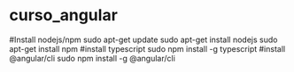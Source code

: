 # curso_angular
#Install nodejs/npm
sudo apt-get update
sudo apt-get install nodejs
sudo apt-get install npm
#install typescript
sudo npm install -g typescript
#install @angular/cli
sudo npm install -g @angular/cli